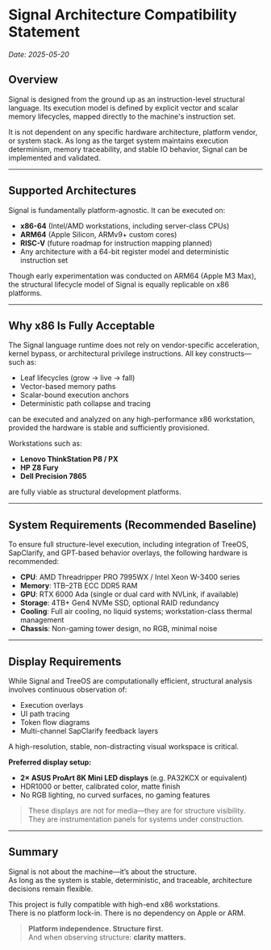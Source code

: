 # Signal Architecture Compatibility Statement  
*Date: 2025-05-20*

## Overview

Signal is designed from the ground up as an instruction-level structural language. Its execution model is defined by explicit vector and scalar memory lifecycles, mapped directly to the machine's instruction set.

It is not dependent on any specific hardware architecture, platform vendor, or system stack. As long as the target system maintains execution determinism, memory traceability, and stable IO behavior, Signal can be implemented and validated.

---

## Supported Architectures

Signal is fundamentally platform-agnostic. It can be executed on:

- **x86-64** (Intel/AMD workstations, including server-class CPUs)
- **ARM64** (Apple Silicon, ARMv9+ custom cores)
- **RISC-V** (future roadmap for instruction mapping planned)
- Any architecture with a 64-bit register model and deterministic instruction set

Though early experimentation was conducted on ARM64 (Apple M3 Max), the structural lifecycle model of Signal is equally replicable on x86 platforms.

---

## Why x86 Is Fully Acceptable

The Signal language runtime does not rely on vendor-specific acceleration, kernel bypass, or architectural privilege instructions. All key constructs—such as:

- Leaf lifecycles (grow → live → fall)
- Vector-based memory paths
- Scalar-bound execution anchors
- Deterministic path collapse and tracing

can be executed and analyzed on any high-performance x86 workstation, provided the hardware is stable and sufficiently provisioned.

Workstations such as:

- **Lenovo ThinkStation P8 / PX**
- **HP Z8 Fury**
- **Dell Precision 7865**

are fully viable as structural development platforms.

---

## System Requirements (Recommended Baseline)

To ensure full structure-level execution, including integration of TreeOS, SapClarify, and GPT-based behavior overlays, the following hardware is recommended:

- **CPU**: AMD Threadripper PRO 7995WX / Intel Xeon W-3400 series
- **Memory**: 1TB–2TB ECC DDR5 RAM
- **GPU**: RTX 6000 Ada (single or dual card with NVLink, if available)
- **Storage**: 4TB+ Gen4 NVMe SSD, optional RAID redundancy
- **Cooling**: Full air cooling, no liquid systems; workstation-class thermal management
- **Chassis**: Non-gaming tower design, no RGB, minimal noise

---

## Display Requirements

While Signal and TreeOS are computationally efficient, structural analysis involves continuous observation of:

- Execution overlays
- UI path tracing
- Token flow diagrams
- Multi-channel SapClarify feedback layers

A high-resolution, stable, non-distracting visual workspace is critical.

**Preferred display setup:**

- **2× ASUS ProArt 8K Mini LED displays** (e.g. PA32KCX or equivalent)
- HDR1000 or better, calibrated color, matte finish
- No RGB lighting, no curved surfaces, no gaming features

> These displays are not for media—they are for structure visibility.  
> They are instrumentation panels for systems under construction.

---

## Summary

Signal is not about the machine—it’s about the structure.  
As long as the system is stable, deterministic, and traceable, architecture decisions remain flexible.

This project is fully compatible with high-end x86 workstations.  
There is no platform lock-in. There is no dependency on Apple or ARM.

> **Platform independence. Structure first.**  
> And when observing structure: **clarity matters.**

